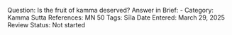 Question: Is the fruit of kamma deserved?
Answer in Brief: -
 Category: Kamma
Sutta References: MN 50
Tags: Sīla
Date Entered: March 29, 2025
Review Status: Not started